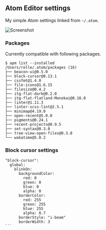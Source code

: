 ## Atom Editor settings

My simple Atom settings linked from `~/.atom`.

![Screenshot](https://dl.dropboxusercontent.com/u/18447700/Screenshot%202016-01-20%2009.48.34.png "Look how sexy I am.")

### Packages

Currently compatible with following packages.

````
$ apm list --installed
/Users/rolle/.atom/packages (16)
├── beacon-ui@0.5.0
├── block-cursor@0.13.1
├── cssfmt@1.4.0
├── file-icons@1.6.15
├── filesize@0.4.2
├── itg-flat-dark@0.2.0
├── itg-flat-flatland-Monokai@0.16.0
├── linter@1.11.3
├── linter-scss-lint@2.5.1
├── minimap@4.19.0
├── open-recent@5.0.0
├── pigments@0.24.1
├── recent-projects@0.9.5
├── set-syntax@0.3.0
├── tree-view-open-files@0.3.0
└── wakatime@5.0.2
````

### Block cursor settings

````
"block-cursor":
  global:
    blinkOn:
      backgroundColor:
        red: 0
        green: 0
        blue: 0
        alpha: 0
      borderColor:
        red: 255
        green: 255
        blue: 255
        alpha: 0.7
      borderStyle: "i-beam"
      borderWidth: 3
```
